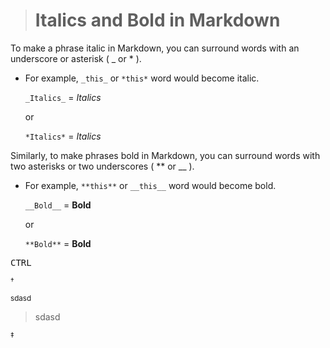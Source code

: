 ># Italics and Bold in Markdown

To make a phrase italic in Markdown, you can surround words with an underscore or asterisk ( _ or * ).

* For example, `_this_` or `*this*` word would become italic.

  `_Italics_` = _Italics_

  or

  `*Italics*` = *Italics*


Similarly, to make phrases bold in Markdown, you can surround words with two asterisks or two underscores ( ** or __ ).
* For example, `**this**` or `__this__` word would become bold.

  `__Bold__` = __Bold__

  or

  `**Bold**` = **Bold**


<kbd>CTRL</kbd>

<sup>&dagger;</sup>

<sup>sdasd

>sdasd

<sup>&Dagger;</sup>
